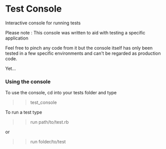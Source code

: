 Test Console
==================

Interactive console for running tests

Please note : This console was written to aid with testing a specific application

Feel free to pinch any code from it but the console itself has only been tested in a few specific environments and can't be regarded as production code.

Yet...

### Using the console

To use the console, cd into your tests folder and type

  > > test_console

To run a test type

  > > run path/to/test.rb

  or

  > > run folder/to/test

